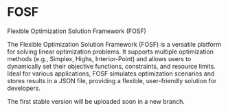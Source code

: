 # FOSF
Flexible Optimization Solution Framework (FOSF)

The Flexible Optimization Solution Framework (FOSF) is a versatile platform for solving linear optimization problems. It supports multiple optimization methods (e.g., Simplex, Highs, Interior-Point) and allows users to dynamically set their objective functions, constraints, and resource limits. Ideal for various applications, FOSF simulates optimization scenarios and stores results in a JSON file, providing a flexible, user-friendly solution for developers.

The first stable version will be uploaded soon in a new branch.
